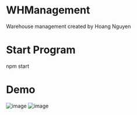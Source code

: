 # WHManagement
Warehouse management created by Hoang Nguyen
# Start Program
npm start


# Demo
![image](https://github.com/user-attachments/assets/efb2a1d9-7fc8-4a28-86fb-b5c571ddeab5)
![image](https://github.com/user-attachments/assets/16ea11c7-9c7c-4179-807f-6de136282c35)

